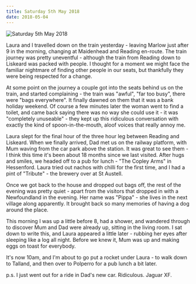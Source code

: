 ```yaml
---
title: Saturday 5th May 2018
date: 2018-05-04
---
```


![Saturday 5th May 2018](https://source.unsplash.com/ZYYS1kapOm8/1600x900)

Laura and I travelled down on the train yesterday - leaving Marlow just after 9 in the morning, changing at Maidenhead and Reading en-route. The train journey was pretty uneventful - although the train from Reading down to Liskeard was packed with people. I thought for a moment we might face the familiar nightmare of finding other people in our seats, but thankfully they were being respected for a change.

At some point on the journey a couple got into the seats behind us on the train, and started complaining - the train was "awful", "far too busy", there were "bags everywhere". It finally dawned on them that it was a bank holiday weekend. Of course a few minutes later the woman went to find a toilet, and came back saying there was no way she could use it - it was "completely unuseable" - they kept up this ridiculous conversation with exactly the kind of spoon-in-the-mouth, aloof voices that really annoy me.

Laura slept for the final hour of the three hour leg between Reading and Liskeard. When we finally arrived, Dad met us on the railway platform, with Mum waving from the car park above the station. It was great to see them - I think this time it's been about 18 months since we last visited. After hugs and smiles, we headed off to a pub for lunch - "The Copley Arms" in Hessenford. Laura tried out nachos with chilli for the first time, and I had a pint of "Tribute" - the brewery over at St Austell.

Once we got back to the house and dropped out bags off, the rest of the evening was pretty quiet - apart from the visitors that dropped in with a Newfoundland in the evening. Her name was "Pippa" - she lives in the next village along apparently. It brought back so many memories of having a dog around the place.

This morning I was up a little before 8, had a shower, and wandered through to discover Mum and Dad were already up, sitting in the living room. I sat down to write this, and Laura appeared a little later - rubbing her eyes after sleeping like a log all night. Before we knew it, Mum was up and making eggs on toast for everybody.

It's now 10am, and I'm about to go put a rocket under Laura - to walk down to Talland, and then over to Polperro for a pub lunch a bit later.

p.s. I just went out for a ride in Dad's new car. Ridiculous. Jaguar XF.